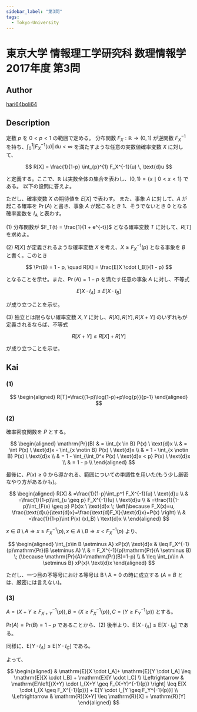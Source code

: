 ```yaml
---
sidebar_label: "第3問"
tags:
  - Tokyo-University
---
```

# 東京大学 情報理工学研究科 数理情報学 2017年度 第3問

## **Author**
[hari64boli64](https://github.com/hari64boli64/GraduateSchoolEntranceExamination)

## **Description**
定数 $p$ を $0 < p < 1$ の範囲で定める。
分布関数 $F_X : \mathbb{R} \rightarrow (0, 1)$ が逆関数 $F_X^{-1}$ を持ち、$\int_{0}^{1} |F_X^{-1}(u)| \, \text{d}u < \infty$ を満たすような任意の実数値確率変数 $X$ に対して、

$$
R[X] = \frac{1}{1-p} \int_{p}^{1} F_X^{-1}(u) \, \text{d}u
$$

と定義する。ここで、$\mathbb{R}$ は実数全体の集合を表わし、$(0, 1) = \{x \mid 0 < x < 1\}$ である。
以下の設問に答えよ。

ただし、確率変数 $X$ の期待値を $E[X]$ で表わす。
また、事象 $A$ に対して、$A$ が起こる確率を $\Pr(A)$ と書き、事象 $A$ が起こるとき $1$、そうでないとき $0$ となる確率変数を $I_A$ と表わす。

(1) 分布関数が $F_T(t) = \frac{1}{1 + e^{-t}}$ となる確率変数 $T$ に対して、$R[T]$ を求めよ。

(2) $R[X]$ が定義されるような確率変数 $X$ を考え、$X \geq F_X^{-1}(p)$ となる事象を $B$ と書く。このとき

$$
\Pr(B) = 1 - p, \quad R[X] = \frac{E[X \cdot I_B]}{1 - p}
$$

となることを示せ。また、$\Pr(A) = 1 - p$ を満たす任意の事象 $A$ に対し、不等式

$$
E[X \cdot I_A] \leq E[X \cdot I_B]
$$

が成り立つことを示せ。

(3) 独立とは限らない確率変数 $X, Y$ に対し、$R[X], R[Y], R[X + Y]$ のいずれもが定義されるならば、不等式

$$
R[X + Y] \leq R[X] + R[Y]
$$

が成り立つことを示せ。


## **Kai**
### (1)

$$
\begin{aligned}
    R[T]=\frac{(1-p)\log(1-p)+p\log{p}}{p-1}
\end{aligned}
$$

### (2)
確率密度関数を $P$ とする。

$$
\begin{aligned}
    \mathrm{Pr}(B) & = \int_{x \in B} P(x) \ \text{d}x                       \\
                   & = \int P(x) \ \text{d}x - \int_{x \notin B} P(x) \ \text{d}x \\
                   & = 1 - \int_{x \notin B} P(x) \ \text{d}x                \\
                   & = 1 - \int_{\int_0^x P(x) \ \text{d}x < p} P(x) \ \text{d}x  \\
                   & = 1 - p                                            \\
\end{aligned}
$$

最後に、$P(x) \geq 0$ から導かれる、範囲についての単調性を用いた(もう少し厳密なやり方があるかも)。

$$
\begin{aligned}
    R[X] & =\frac{1}{1-p}\int_p^1 F_X^{-1}(u) \ \text{d}u                                                            \\
         & =\frac{1}{1-p}\int_{u \geq p} F_X^{-1}(u) \ \text{d}u                                                     \\
         & =\frac{1}{1-p}\int_{F(x) \geq p} P(x)x \ \text{d}x \; \left(\because F_X(x)=u, \frac{\text{d}u}{\text{d}x}=\frac{\text{d}F_X}{\text{d}x}=P(x) \right) \\
         & =\frac{1}{1-p}\int P(x) (xI_B) \ \text{d}x                                                                \\
\end{aligned}
$$

$x \in B \setminus A \Rightarrow x \geq F_X^{-1}(p), x \in A \setminus B \Rightarrow x < F_X^{-1}(p)$ より、

$$
\begin{aligned}
    \int_{x\in B \setminus A} xP(x)\ \text{d}x & \leq F_X^{-1}(p)\mathrm{Pr}(B \setminus A)                                              \\
                                      & = F_X^{-1}(p)\mathrm{Pr}(A \setminus B) \; (\because \mathrm{Pr}(A)=\mathrm{Pr}(B)=1-p) \\
                                      & \leq \int_{x\in A \setminus B} xP(x)\ \text{d}x
\end{aligned}
$$

ただし、一つ目の不等号における等号は $\mathrm{B \setminus A}=0$ の時に成立する ($A=B$ とは、厳密には言えない)。

### (3)
$A=(X+Y \geq F_{X+Y}^{-1}(p)),B=(X \geq F_X^{-1}(p)),C=(Y \geq F_Y^{-1}(p))$ とする。

$\mathrm{Pr}(A)=\mathrm{Pr}(B)=1-p$ であることから、(2) 後半より、$\mathrm{E}[X \cdot I_A] \leq \mathrm{E}[X \cdot I_B]$ である。

同様に、$\mathrm{E}[Y \cdot I_A] \leq \mathrm{E}[Y \cdot I_C]$ である。

よって、

$$
\begin{aligned}
                    & \mathrm{E}[X \cdot I_A]+ \mathrm{E}[Y \cdot I_A] \leq \mathrm{E}[X \cdot I_B] + \mathrm{E}[Y \cdot I_C]                             \\
    \Leftrightarrow & \mathrm{E}\left[(X+Y) \cdot I_{X+Y \geq F_{X+Y}^{-1}(p)} \right] \leq E[X \cdot I_{X \geq F_X^{-1}(p)}] + E[Y \cdot I_{Y \geq F_Y^{-1}(p)}] \\
    \Leftrightarrow & \mathrm{R}[X+Y] \leq \mathrm{R}[X] + \mathrm{R}[Y]
\end{aligned}
$$
